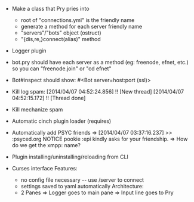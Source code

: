* Make a class that Pry pries into
  * root of "connections.yml" is the friendly name
  * generate a method for each server friendly name
  * "servers"/"bots" object (ostruct)
  * "{dis,re,}connect(alias)" method

* Logger plugin

* bot.pry should have each server as a method (eg: freenode, efnet, etc.) so you can "freenode.join" or "cd efnet"

* Bot#inspect should show: #<Bot server=host:port (ssl)>

* Kill log spam:
  [2014/04/07 04:52:24.856] !! [New thread] 
  [2014/04/07 04:52:15.172] !! [Thread done]

* Kill mechanize spam

* Automatic cinch plugin loader (requires)

* Automatically add PSYC friends
  => [2014/04/07 03:37:16.237] >> :psyced.org NOTICE pookie :epi kindly asks for your friendship.
  => How do we get the xmpp: name?

* Plugin installing/uninstalling/reloading from CLI

* Curses interface
  Features:
    - no config file necessary -- use /server to connect
    - settings saved to yaml automatically
  Architecture:
    - 2 Panes
      => Logger goes to main pane
      => Input line goes to Pry

